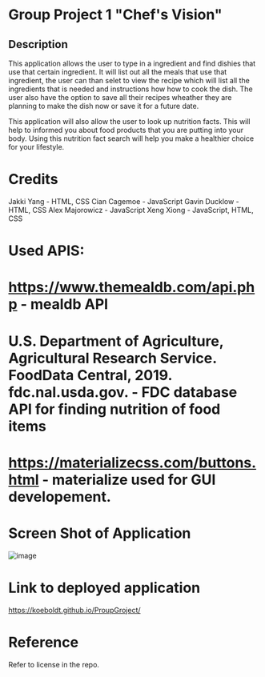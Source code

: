 # Group Project 1 "Chef's Vision"

## Description
This application allows the user to type in a ingredient and find dishies that use that certain ingredient. It will list out all the meals that use that ingredient, the user can than selet to view the recipe which will list all the ingredients that is needed and instructions how how to cook the dish. The user also have the option to save all their recipes wheather they are planning to make the dish now or save it for a future date. 

This application will also allow the user to look up nutrition facts. This will help to informed you about food products that you are putting into your body. Using this nutrition fact search will help you make a healthier choice for your lifestyle.  


# Credits

Jakki Yang - HTML, CSS
Cian Cagemoe - JavaScript
Gavin Ducklow -  HTML, CSS
Alex Majorowicz - JavaScript
Xeng Xiong - JavaScript, HTML, CSS

# Used APIS: 
# https://www.themealdb.com/api.php - mealdb API 
# U.S. Department of Agriculture, Agricultural Research Service. FoodData Central, 2019. fdc.nal.usda.gov. - FDC database API for finding nutrition of food items 
# https://materializecss.com/buttons.html - materialize used for GUI developement.
          



# Screen Shot of Application
![image](https://github.com/Koeboldt/ProupGroject/assets/142840132/07b7cb4e-15a3-4615-8563-55f75e56dce8)


# Link to deployed application

https://koeboldt.github.io/ProupGroject/

# Reference
Refer to license in the repo.
